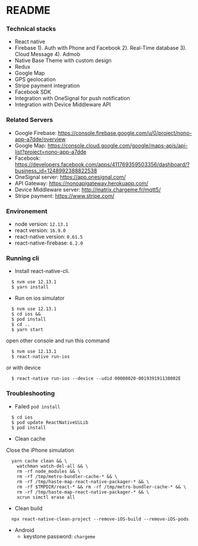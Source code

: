 # README #

### Technical stacks ###
- React native
- Firebase
  1). Auth with Phone and Facebook
  2). Real-Time database
  3). Cloud Message
  4). Admob
- Native Base Theme with custom design
- Redux
- Google Map
- GPS geolocation
- Stripe payment integration
- Facebook SDK
- Integration with OneSignal for push notification
- Integration with Device Middleware API

### Related Servers
- Google Firebase: https://console.firebase.google.com/u/0/project/nono-app-a7dde/overview
- Google Map: https://console.cloud.google.com/google/maps-apis/api-list?project=nono-app-a7dde
- Facebook: https://developers.facebook.com/apps/411769359503356/dashboard/?business_id=1248992388822538
- OneSignal server: https://app.onesignal.com/
- API Gateway: https://nonoapigateway.herokuapp.com/
- Device Middleware server: http://matrix.chargeme.fr/mqtt5/
- Stripe payment: https://www.stripe.com/

### Environement ###
- node version: `12.13.1`
- react version: `16.9.0`
- react-native version: `0.61.5`
- react-native-firebase: `6.2.0`

### Running cli ###

- Install react-native-cli.
```shell
  $ nvm use 12.13.1
  $ yarn install
```

- Run on ios simulator
```shell
  $ nvm use 12.13.1
  $ cd ios &&
  $ pod install
  $ cd ..
  $ yarn start
```
open other console and run this command
```shell
  $ nvm use 12.13.1
  $ react-native run-ios
```

or with device 

```
  $ react-native run-ios --device --udid 00008020-001939191138002E
```

### Troubleshooting

* Failed `pod install`
```
  $ cd ios
  $ pod update ReactNativeUiLib
  $ pod install
```

* Clean cache 

Close the iPhone simulation
```shell
  yarn cache clean && \
    watchman watch-del-all && \
    rm -rf node_modules && \
    rm -rf /tmp/metro-bundler-cache-* && \
    rm -rf /tmp/haste-map-react-native-packager-* && \
    rm -rf $TMPDIR/react-* && rm -rf /tmp/metro-bundler-cache-* && \
    rm -rf /tmp/haste-map-react-native-packager-* && \
    xcrun simctl erase all
```

* Clean build
```
  npx react-native-clean-project --remove-iOS-build --remove-iOS-pods
```

* Android
  - keystone password: `chargeme`
